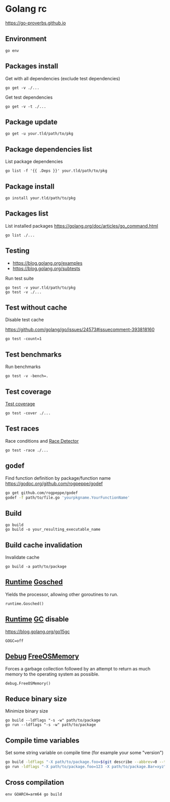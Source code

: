 Golang rc
=========

<https://go-proverbs.github.io>

Environment
-----------

    go env

Packages install
----------------

Get with all dependencies (exclude test dependencies)

    go get -v ./...

Get test dependencies

    go get -v -t ./...

Package update
--------------

    go get -u your.tld/path/to/pkg

Package dependencies list
-------------------------

List package dependencies

    go list -f '{{ .Deps }}' your.tld/path/to/pkg

Package install
---------------

    go install your.tld/path/to/pkg

Packages list
-------------

List installed packages
<https://golang.org/doc/articles/go_command.html>

    go list ./...

Testing
-------

* <https://blog.golang.org/examples>
* <https://blog.golang.org/subtests>

Run test suite

    go test -v your.tld/path/to/pkg
    go test -v ./...

Test without cache
------------------

Disable test cache

<https://github.com/golang/go/issues/24573#issuecomment-393818160>

    go test -count=1

Test benchmarks
---------------

Run benchmarks

    go test -v -bench=.

Test coverage
-------------

[Test coverage](https://blog.golang.org/cover)

    go test -cover ./...

Test races
----------

Race conditions and [Race Detector](https://blog.golang.org/race-detector)

    go test -race ./...

godef
-----

Find function definition by package/function name
<https://godoc.org/github.com/rogpeppe/godef>

```sh
go get github.com/rogpeppe/godef
godef -f path/to/file.go 'yourpkgname.YourFunctionName'
```

Build
-----

    go build
    go build -o your_resulting_executable_name

Build cache invalidation
------------------------

Invalidate cache

    go build -a path/to/package

[Runtime][] [Gosched][]
-----------------------

[Runtime]: https://golang.org/pkg/runtime
[Gosched]: https://golang.org/pkg/runtime/#Gosched

Yields the processor, allowing other goroutines to run.

    runtime.Gosched()

[Runtime][] [GC][] disable
--------------------------

[GC]: https://golang.org/pkg/runtime/#hdr-Environment_Variables

<https://blog.golang.org/go15gc>

    GOGC=off

[Debug][] [FreeOSMemory][]
--------------------------

[Debug]: https://golang.org/pkg/runtime/debug
[FreeOSMemory]: https://golang.org/pkg/runtime/debug/#FreeOSMemory

Forces a garbage collection followed by an attempt to return as much
memory to the operating system as possible.

    debug.FreeOSMemory()

Reduce binary size
------------------

Minimize binary size

    go build --ldflags "-s -w" path/to/package
    go run --ldflags "-s -w" path/to/package

Compile time variables
----------------------

Set some string variable on compile time (for example your some "version")

```bash
go build -ldflags "-X path/to/package.foo=$(git describe --abbrev=0 --tags) -X path/to/package.Bar=$(git rev-parse --short HEAD) -X path/to/package.baz=$(date --utc +%s) -X path/to/package.Xyz=$(date --utc +%Y%m%dT%H%M%SZ)" main.go
go run -ldflags "-X path/to/package.foo=123 -X path/to/package.Bar=xyz" main.go
```

Cross compilation
-----------------

    env GOARCH=arm64 go build
